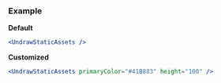 ### Example

**Default**
```jsx
<UndrawStaticAssets />
```

**Customized**
```jsx
<UndrawStaticAssets primaryColor="#41B883" height="100" />
```
